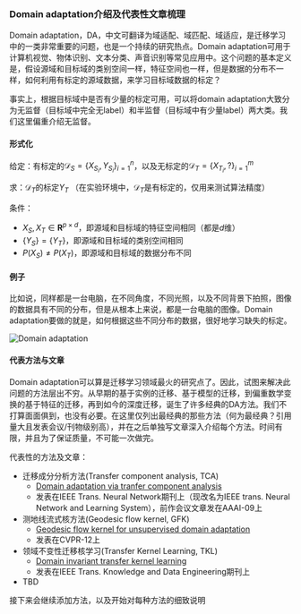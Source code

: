 ### Domain adaptation介绍及代表性文章梳理

Domain adaptation，DA，中文可翻译为域适配、域匹配、域适应，是迁移学习中的一类非常重要的问题，也是一个持续的研究热点。Domain adaptation可用于计算机视觉、物体识别、文本分类、声音识别等常见应用中。这个问题的基本定义是，假设源域和目标域的类别空间一样，特征空间也一样，但是数据的分布不一样，如何利用有标定的源域数据，来学习目标域数据的标定？

事实上，根据目标域中是否有少量的标定可用，可以将domain adaptation大致分为无监督（目标域中完全无label）和半监督（目标域中有少量label）两大类。我们这里偏重介绍无监督。

#### 形式化

给定：有标定的$\mathcal{D}_{S}=\{X_{S_i},Y_{S_i}\}^{n}_{i=1}$，以及无标定的$\mathcal{D}_{T}=\{X_{T_i},?\}^{m}_{i=1}$

求：$\mathcal{D}_{T}$的标定$Y_{T}$ （在实验环境中，$\mathcal{D}_{T}$是有标定的，仅用来测试算法精度）

条件：
- $X_{S},X_{T} \in \mathbf{R}^{p \times d}$，即源域和目标域的特征空间相同（都是$d$维）
- \{$Y_{S}\}=\{Y_{T}\}$，即源域和目标域的类别空间相同
- $P(X_S) \ne P(X_T)$，即源域和目标域的数据分布不同

#### 例子

比如说，同样都是一台电脑，在不同角度，不同光照，以及不同背景下拍照，图像的数据具有不同的分布，但是从根本上来说，都是一台电脑的图像。Domain adaptation要做的就是，如何根据这些不同分布的数据，很好地学习缺失的标定。

![Domain adaptation](https://raw.githubusercontent.com/jindongwang/transferlearning/master/png/domain%20_adaptation.png)

#### 代表方法与文章

Domain adaptation可以算是迁移学习领域最火的研究点了。因此，试图来解决此问题的方法层出不穷。从早期的基于实例的迁移、基于模型的迁移，到偏重数学变换的基于特征的迁移，再到如今的深度迁移，诞生了许多经典的DA方法。我们不打算面面俱到，也没有必要。在这里仅列出最经典的那些方法（何为最经典？引用量大且发表会议/刊物级别高），并在之后单独写文章深入介绍每个方法。时间有限，并且为了保证质量，不可能一次做完。

代表性的方法及文章：

- 迁移成分分析方法(Transfer component analysis, TCA)
	- [Domain adaptation via tranfer component analysis](https://github.com/jindongwang/transferlearning/blob/master/paper/domain%20adaptation/Domain%20Adaptation%20via%20Transfer%20Component%20Analysis_Sinno%20Jialin%20Pan%20et%20al_2011.pdf)
	- 发表在IEEE Trans. Neural Network期刊上（现改名为IEEE trans. Neural Network and Learning System），前作会议文章发在AAAI-09上
- 测地线流式核方法(Geodesic flow kernel, GFK)
	- [Geodesic flow kernel for unsupervised domain adaptation](https://github.com/jindongwang/transferlearning/blob/master/paper/domain%20adaptation/Geodesic%20flow%20kernel%20for%20unsupervised%20domain%20adaptation_Gong%20et%20al_2012.pdf)
	- 发表在CVPR-12上
- 领域不变性迁移核学习(Transfer Kernel Learning, TKL)
	- [Domain invariant transfer kernel learning](https://github.com/jindongwang/transferlearning/blob/master/paper/domain%20adaptation/Domain%20Invariant%20Transfer%20Kernel%20Learning_Long%20et%20al_2015.pdf)
	- 发表在IEEE Trans. Knowledge and Data Engineering期刊上
- TBD

接下来会继续添加方法，以及开始对每种方法的细致说明
